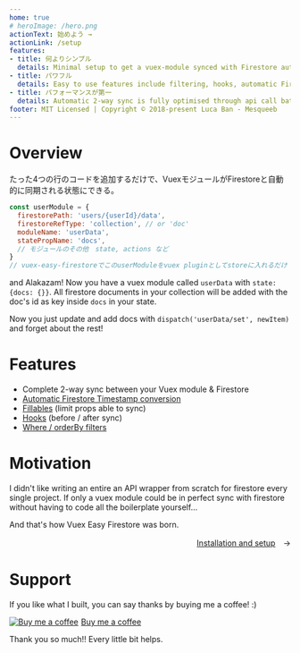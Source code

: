 ```yaml
---
home: true
# heroImage: /hero.png
actionText: 始めよう →
actionLink: /setup
features:
- title: 何よりシンプル
  details: Minimal setup to get a vuex-module synced with Firestore automatically.
- title: パワフル
  details: Easy to use features include filtering, hooks, automatic Firestore Timestamp conversion & much more.
- title: パフォーマンスが第一
  details: Automatic 2-way sync is fully optimised through api call batches.
footer: MIT Licensed | Copyright © 2018-present Luca Ban - Mesqueeb
---
```


# Overview

たった4つの行のコードを追加するだけで、VuexモジュールがFirestoreと自動的に同期される状態にできる。

```js
const userModule = {
  firestorePath: 'users/{userId}/data',
  firestoreRefType: 'collection', // or 'doc'
  moduleName: 'userData',
  statePropName: 'docs',
  // モジュールのその他　state, actions など
}
// vuex-easy-firestoreでこのuserModuleをvuex pluginとしてstoreに入れるだけ
```

and Alakazam! Now you have a vuex module called `userData` with `state: {docs: {}}`.
All firestore documents in your collection will be added with the doc's id as key inside `docs` in your state.

Now you just update and add docs with `dispatch('userData/set', newItem)` and forget about the rest!

# Features

- Complete 2-way sync between your Vuex module & Firestore
- [Automatic Firestore Timestamp conversion](extra-features.html#defaultvalues-set-after-server-retrieval)
- [Fillables](extra-features.html#fillables-and-guard) (limit props able to sync)
- [Hooks](extra-features.html#hooks-before-insert-patch-delete) (before / after sync)
- [Where / orderBy filters](extra-features.html#filters)

# Motivation

I didn't like writing an entire an API wrapper from scratch for firestore every single project. If only a vuex module could be in perfect sync with firestore without having to code all the boilerplate yourself...

And that's how Vuex Easy Firestore was born.

<div style="text-align: right; margin-bottom: 1rem"><a href="setup.html">Installation and setup</a>　→</div>

# Support

If you like what I built, you can say thanks by buying me a coffee! :)

<link href="https://fonts.googleapis.com/css?family=Cookie" rel="stylesheet"><a class="bmc-button" target="_blank" href="https://www.buymeacoffee.com/mesqueeb"><img src="https://www.buymeacoffee.com/assets/img/BMC-btn-logo.svg" alt="Buy me a coffee"><span style="margin-left:5px">Buy me a coffee</span></a>

Thank you so much!! Every little bit helps.
